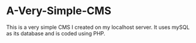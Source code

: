 # A-Very-Simple-CMS
This is a very simple CMS I created on my localhost server. It uses mySQL as its database and is coded using PHP.
